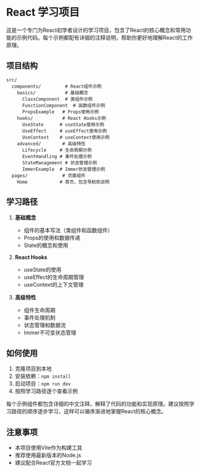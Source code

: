# React 学习项目

这是一个专门为React初学者设计的学习项目，包含了React的核心概念和常用功能的示例代码。每个示例都配有详细的注释说明，帮助你更好地理解React的工作原理。

## 项目结构

```
src/
  components/         # React组件示例
    basics/           # 基础概念
      ClassComponent  # 类组件示例
      FunctionComponent  # 函数组件示例
      PropsExample   # Props使用示例
    hooks/           # React Hooks示例
      UseState      # useState使用示例
      UseEffect     # useEffect使用示例
      UseContext    # useContext使用示例
    advanced/        # 高级特性
      Lifecycle     # 生命周期示例
      EventHandling # 事件处理示例
      StateManagement # 状态管理示例
      ImmerExample  # Immer状态管理示例
  pages/             # 页面组件
    Home            # 首页，包含导航和说明
```

## 学习路径

1. **基础概念**
   - 组件的基本写法（类组件和函数组件）
   - Props的使用和数据传递
   - State的概念和使用

2. **React Hooks**
   - useState的使用
   - useEffect的生命周期管理
   - useContext的上下文管理

3. **高级特性**
   - 组件生命周期
   - 事件处理机制
   - 状态管理和数据流
   - Immer不可变状态管理

## 如何使用

1. 克隆项目到本地
2. 安装依赖：`npm install`
3. 启动项目：`npm run dev`
4. 按照学习路径逐个查看示例

每个示例组件都包含详细的中文注释，解释了代码的功能和实现原理。建议按照学习路径的顺序逐步学习，这样可以循序渐进地掌握React的核心概念。

## 注意事项

- 本项目使用Vite作为构建工具
- 推荐使用最新版本的Node.js
- 建议配合React官方文档一起学习
